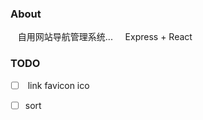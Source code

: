 
### About

    自用网站导航管理系统...
    
    Express + React

### TODO 

- [ ]  link favicon ico

- [ ]  sort
